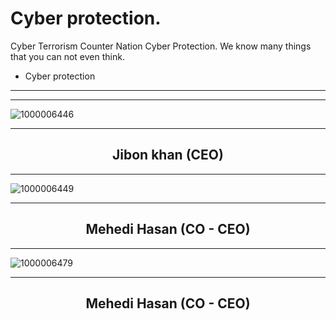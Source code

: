 # Cyber protection.
Cyber Terrorism Counter Nation Cyber Protection.
We know many things that you can not even think.
- Cyber protection

----------------------------------------
----------------------------------------

![1000006446](https://github.com/cp-info/Cp-info.github.io/assets/158504182/eff2aecf-39c0-422d-afa6-4c4d74acfae9)

----------------------------------------

<h2 align="center">Jibon khan (CEO)</h2>


  
----------------------------------------

![1000006449](https://github.com/cp-info/Cp-info.github.io/assets/158504182/0cd4130a-ea99-4e29-a90c-33a1693c5c14)

----------------------------------------

<h2 align="center">Mehedi Hasan (CO - CEO)</h2>
  
----------------------------------------

![1000006479](https://github.com/cp-info/Cp-info.github.io/assets/158504182/64fdc848-4ba4-4c61-a5c2-ffc8b95e094f)


----------------------------------------

<h2 align="center">Mehedi Hasan (CO - CEO)</h2>

